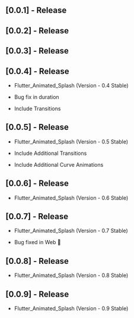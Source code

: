 ## [0.0.1] - Release

## [0.0.2] - Release

## [0.0.3] - Release

## [0.0.4] - Release

- Flutter_Animated_Splash (Version - 0.4 Stable)

- Bug fix in duration

- Include Transitions

## [0.0.5] - Release

- Flutter_Animated_Splash (Version - 0.5 Stable)

- Include Additional Transitions

- Include Additional Curve Animations

## [0.0.6] - Release

- Flutter_Animated_Splash (Version - 0.6 Stable)

## [0.0.7] - Release

- Flutter_Animated_Splash (Version - 0.7 Stable)

- Bug fixed in Web 🐞

## [0.0.8] - Release

- Flutter_Animated_Splash (Version - 0.8 Stable)

## [0.0.9] - Release

- Flutter_Animated_Splash (Version - 0.9 Stable)
